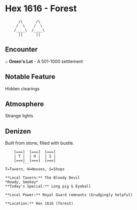 # Hex 1616 - Forest
```
      /\      /\
     /  \    /  \
    /____\  /____\
      ||      ||
```

## Encounter

⌂ **Omen's Lot** - A 501-1000 settlement

## Notable Feature

Hidden clearings

## Atmosphere

Strange lights

## Denizen

Built from stone, filled with bustle.

```
    [===]  [===]  [===]
    | T |  | H |  | S |
    [===]  [===]  [===]
        ```
T=Tavern, H=Houses, S=Shops

**Local Tavern:** The Bloody Devil
*Rowdy, Smokey*
**Today's Special:** Long pig & Eyeball

**Local Power:** Royal Guard remnants (Grudgingly helpful)

**Location:** Hex 1616 (forest)

